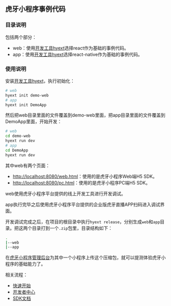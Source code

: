 ## 虎牙小程序事例代码

### 目录说明

包括两个部分：

* web：使用[开发工具hyext](https://github.com/huya-ext/miniapp/wiki/%E8%84%9A%E6%89%8B%E6%9E%B6)选择react作为基础的事例代码。
* app：使用[开发工具hyext](https://github.com/huya-ext/miniapp/wiki/%E8%84%9A%E6%89%8B%E6%9E%B6)选择react-native作为基础的事例代码。

### 使用说明

安装[开发工具hyext](https://github.com/huya-ext/miniapp/wiki/%E8%84%9A%E6%89%8B%E6%9E%B6)，执行初始化：

```bash
# web
hyext init demo-web
# app
hyext init DemoApp
```

然后把web目录里面的文件覆盖到demo-web里面，把app目录里面的文件覆盖到DemoApp里面，开始开发：

```bash
# web
cd demo-web
hyext run dev
# app
cd DemoApp
hyext run dev
```

其中web有两个页面：

* [http://localhost:8080/web.html](http://localhost:8080/web.html)：使用的是虎牙小程序Web端H5 SDK。
* [http://localhost:8080/pc.html](http://localhost:8080/pc.html)：使用的是虎牙小程序PC端H5 SDK。

web使用虎牙小程序平台提供的线上开发工具进行开发调试。

app执行完毕之后使用虎牙小程序平台提供的企业版虎牙直播APP扫码进入调试界面。

开发调试完成之后，在项目的根目录中执行`hyext release`，分别生成`web`和`app`目录。把这两个目录打到一个`.zip`包里，目录结构如下：

```bash
.
|--web
|--app
```

在[虎牙小程序管理后台](https://ext.huya.com)为其中一个小程序上传这个压缩包，就可以提测体验虎牙小程序的基础能力了。

相关流程：

* [快速开始](https://github.com/huya-ext/miniapp/wiki)
* [开发者中心](https://github.com/huya-ext/miniapp/wiki/ems)
* [SDK文档](https://github.com/huya-ext/miniapp/wiki/SDK%E6%96%87%E6%A1%A3)
